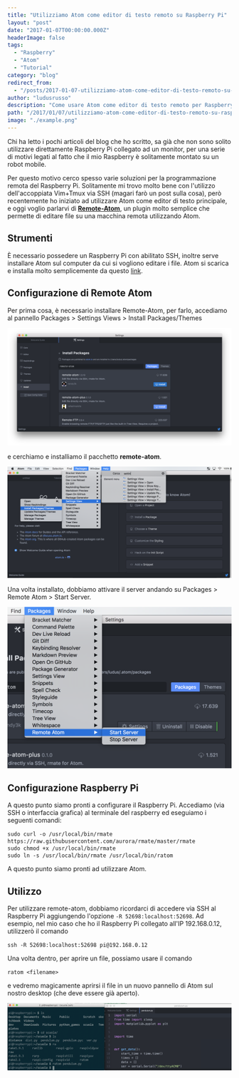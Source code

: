 ```yaml
---
title: "Utilizziamo Atom come editor di testo remoto su Raspberry Pi"
layout: "post"
date: "2017-01-07T00:00:00.000Z"
headerImage: false
tags:
  - "Raspberry"
  - "Atom"
  - "Tutorial"
category: "blog"
redirect_from:
  - "/posts/2017-01-07-utilizziamo-atom-come-editor-di-testo-remoto-su-raspberry-pi"
author: "ludusrusso"
description: "Come usare Atom come editor di testo remoto per Raspberry Pi"
path: "/2017/01/07/utilizziamo-atom-come-editor-di-testo-remoto-su-raspberry-pi/"
image: "./example.png"
---
```


Chi ha letto i pochi articoli del blog che ho scritto, sa già che non sono solito utilizzare direttamente Raspberry Pi collegato ad un monitor, per una serie di motivi legati al fatto che il mio Raspberry è solitamente montato su un robot mobile.

Per questo motivo cerco spesso varie soluzioni per la programmazione remota del Raspberry Pi. Solitamente mi trovo molto bene con l'utilizzo dell'accoppiata Vim+Tmux via SSH (magari farò un post sulla cosa), però recentemente ho iniziato ad utilizzare Atom come editor di testo principale, e oggi voglio parlarvi di [**Remote-Atom**](https://atom.io/packages/remote-atom), un plugin molto semplice che permette di editare file su una macchina remota utilizzando Atom.

## Strumenti

È necessario possedere un Raspberry Pi con abilitato SSH, inoltre serve installare Atom sul computer da cui si vogliono editare i file. Atom si scarica e installa molto semplicemente da questo [link](https://atom.io).

## Configurazione di Remote Atom

Per prima cosa, è necessario installare Remote-Atom, per farlo, accediamo al pannello Packages > Settings Views > Install Packages/Themes

![](./install.png)

e cerchiamo e installiamo il pacchetto **remote-atom**.

![](./open-install.png)

Una volta installato, dobbiamo attivare il server andando su Packages > Remote Atom > Start Server.

![](./start-server.png)

## Configurazione Raspberry Pi

A questo punto siamo pronti a configurare il Raspberry Pi. Accediamo (via SSH o interfaccia grafica) al terminale del raspberry ed eseguiamo i seguenti comandi:

```
sudo curl -o /usr/local/bin/rmate https://raw.githubusercontent.com/aurora/rmate/master/rmate
sudo chmod +x /usr/local/bin/rmate
sudo ln -s /usr/local/bin/rmate /usr/local/bin/ratom
```

A questo punto siamo pronti ad utilizzare Atom.

## Utilizzo

Per utilizzare remote-atom, dobbiamo ricordarci di accedere via SSH al Raspberry Pi aggiungendo l'opzione `-R 52698:localhost:52698`. Ad esempio, nel mio caso che ho il Raspberry Pi collegato all'IP 192.168.0.12, utilizzerò il comando

```
ssh -R 52698:localhost:52698 pi@192.168.0.12
```

Una volta dentro, per aprire un file, possiamo usare il comando

```
ratom <filename>
```

e vedremo magicamente aprirsi il file in un nuovo pannello di Atom sul nostro desktop (che deve essere già aperto).

![](./example.png)
